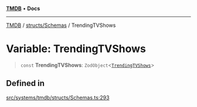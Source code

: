 [**TMDB**](../../../README.md) • **Docs**

***

[TMDB](../../../README.md) / [structs/Schemas](../README.md) / TrendingTVShows

# Variable: TrendingTVShows

> `const` **TrendingTVShows**: `ZodObject`\<[`TrendingTVShows`](../type-aliases/TrendingTVShows.md)\>

## Defined in

[src/systems/tmdb/structs/Schemas.ts:293](https://github.com/Norviah/media-hub/blob/18a8c2edf600e1d27fc5173db1855dfb068c9a34/src/systems/tmdb/structs/Schemas.ts#L293)
